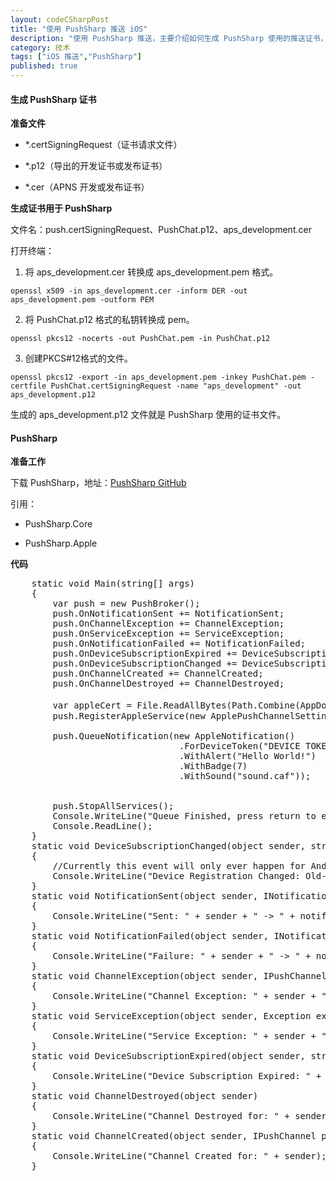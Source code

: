 ```yaml
---
layout: codeCSharpPost
title: "使用 PushSharp 推送 iOS"
description: "使用 PushSharp 推送，主要介绍如何生成 PushSharp 使用的推送证书，和 PushSharp 如何推送到 iOS。PushSharp 很强大，适用于多终端。有需要的可以看一下官方的例子，例子有各种终端的推送代码。"
category: 技术
tags: ["iOS 推送","PushSharp"]
published: true
---
```


#### 生成 PushSharp 证书 ####

**准备文件**

*   *.certSigningRequest（证书请求文件）

*   *.p12（导出的开发证书或发布证书）

*   *.cer（APNS 开发或发布证书）

**生成证书用于 PushSharp**

文件名：push.certSigningRequest、PushChat.p12、aps_development.cer

打开终端：

1.  将 aps_development.cer 转换成 aps_development.pem 格式。

`openssl x509 -in aps_development.cer -inform DER -out aps_development.pem -outform PEM`

2.  将 PushChat.p12 格式的私钥转换成 pem。

`openssl pkcs12 -nocerts -out PushChat.pem -in PushChat.p12`

3.  创建PKCS#12格式的文件。

`openssl pkcs12 -export -in aps_development.pem -inkey PushChat.pem -certfile PushChat.certSigningRequest -name "aps_development" -out aps_development.p12`

生成的 aps_development.p12 文件就是 PushSharp 使用的证书文件。

#### PushSharp ####

**准备工作**

下载 PushSharp，地址：[PushSharp GitHub](https://github.com/Redth/PushSharp/)

引用：

*   PushSharp.Core

*   PushSharp.Apple

**代码**

<pre class="brush: csharp;">
    static void Main(string[] args)
    {
        var push = new PushBroker();
        push.OnNotificationSent += NotificationSent;
        push.OnChannelException += ChannelException;
        push.OnServiceException += ServiceException;
        push.OnNotificationFailed += NotificationFailed;
        push.OnDeviceSubscriptionExpired += DeviceSubscriptionExpired;
        push.OnDeviceSubscriptionChanged += DeviceSubscriptionChanged;
        push.OnChannelCreated += ChannelCreated;
        push.OnChannelDestroyed += ChannelDestroyed;

        var appleCert = File.ReadAllBytes(Path.Combine(AppDomain.CurrentDomain.BaseDirectory, "aps_development.p12"));// 生成的 aps_development.p12 文件
        push.RegisterAppleService(new ApplePushChannelSettings(appleCert, "CERTIFICATE PASSWORD HERE")); 

        push.QueueNotification(new AppleNotification()
                                .ForDeviceToken("DEVICE TOKEN HERE")
                                .WithAlert("Hello World!")
                                .WithBadge(7)
                                .WithSound("sound.caf"));


        push.StopAllServices();
        Console.WriteLine("Queue Finished, press return to exit...");
        Console.ReadLine();
    }
    static void DeviceSubscriptionChanged(object sender, string oldSubscriptionId, string newSubscriptionId, INotification notification)
    {
        //Currently this event will only ever happen for Android GCM
        Console.WriteLine("Device Registration Changed: Old-> " + oldSubscriptionId + " New-> " + newSubscriptionId + " -> " + notification);
    }
    static void NotificationSent(object sender, INotification notification)
    {
        Console.WriteLine("Sent: " + sender + " -> " + notification);
    }
    static void NotificationFailed(object sender, INotification notification, Exception notificationFailureException)
    {
        Console.WriteLine("Failure: " + sender + " -> " + notificationFailureException.Message + " -> " + notification);
    }
    static void ChannelException(object sender, IPushChannel channel, Exception exception)
    {
        Console.WriteLine("Channel Exception: " + sender + " -> " + exception);
    }
    static void ServiceException(object sender, Exception exception)
    {
        Console.WriteLine("Service Exception: " + sender + " -> " + exception);
    }
    static void DeviceSubscriptionExpired(object sender, string expiredDeviceSubscriptionId, DateTime timestamp, INotification notification)
    {
        Console.WriteLine("Device Subscription Expired: " + sender + " -> " + expiredDeviceSubscriptionId);
    }
    static void ChannelDestroyed(object sender)
    {
        Console.WriteLine("Channel Destroyed for: " + sender);
    }
    static void ChannelCreated(object sender, IPushChannel pushChannel)
    {
        Console.WriteLine("Channel Created for: " + sender);
    }
</pre>